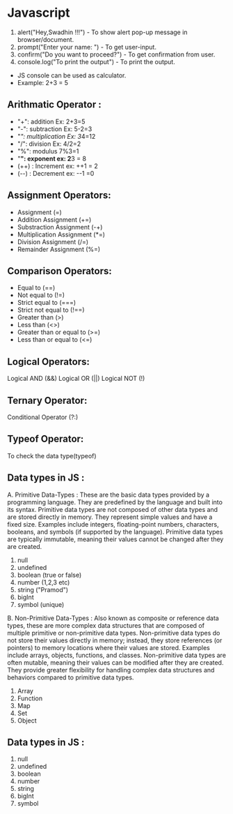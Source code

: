 # Javascript

1. alert("Hey,Swadhin !!!") - To show alert pop-up message in browser/document.
2. prompt("Enter your name: ") - To get user-input.
3. confirm("Do you want to proceed?") - To get confirmation from user.
4. console.log("To print the output") - To print the output.



- JS console can be used as calculator.
- Example: 2+3 = 5

## Arithmatic Operator :
- "+": addition Ex: 2+3=5
- "-": subtraction Ex: 5-2=3
- "*": multiplication Ex: 3*4=12
- "/": division Ex: 4/2=2
- "%": modulus 7%3=1
- "**": exponent ex: 2**3 = 8
- (++) : Increment ex: ++1 = 2
- (--) : Decrement ex: --1 =0

## Assignment Operators:

- Assignment (=)
- Addition Assignment (+=)
- Substraction Assignment (-+)
- Multiplication Assignment (*=)
- Division Assignment (/=)
- Remainder Assignment (%=)

## Comparison Operators:

- Equal to (==)
- Not equal to (!=)
- Strict equal to (===)
- Strict not equal to (!==)
- Greater than (>)
- Less than (<>)
- Greater than or equal to (>=)
- Less than or equal to (<=)

## Logical Operators:
Logical AND (&&)
Logical OR (||)
Logical NOT (!)
## Ternary Operator:
Conditional Operator (?:)
## Typeof Operator:
To check the data type(typeof)
## Data types in JS :
A. Primitive Data-Types : These are the basic data types provided by a programming language. They are predefined by the language and built into its syntax. Primitive data types are not composed of other data types and are stored directly in memory. They represent simple values and have a fixed size. Examples include integers, floating-point numbers, characters, booleans, and symbols (if supported by the language). Primitive data types are typically immutable, meaning their values cannot be changed after they are created.

1. null
2. undefined
3. boolean (true or false)
4. number (1,2,3 etc)
5. string ("Pramod")
6. bigInt
7. symbol (unique)

B. Non-Primitive Data-Types : Also known as composite or reference data types, these are more complex data structures that are composed of multiple primitive or non-primitive data types. Non-primitive data types do not store their values directly in memory; instead, they store references (or pointers) to memory locations where their values are stored. Examples include arrays, objects, functions, and classes. Non-primitive data types are often mutable, meaning their values can be modified after they are created. They provide greater flexibility for handling complex data structures and behaviors compared to primitive data types.

1. Array
2. Function
3. Map
4. Set
5. Object

## Data types in JS :
1. null
2. undefined
3. boolean
4. number
5. string
6. bigInt
7. symbol


